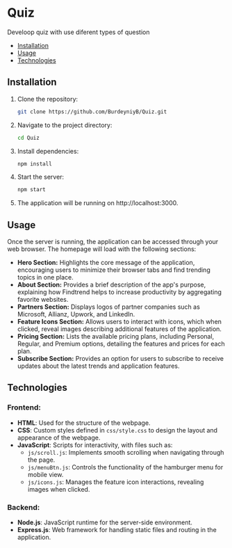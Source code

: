 # Quiz
 Develoop quiz with use diferent types of question

- [Installation](#installation)
- [Usage](#usage)
- [Technologies](#technologies)

## Installation

1. Clone the repository:

   ```bash
   git clone https://github.com/BurdeyniyB/Quiz.git
   
2. Navigate to the project directory:

   ```bash
   cd Quiz

3. Install dependencies:

   ```bash
   npm install

4. Start the server:
   ```bash
   npm start

5. The application will be running on http://localhost:3000.

## Usage

Once the server is running, the application can be accessed through your web browser. The homepage will load with the following sections:

- **Hero Section:** Highlights the core message of the application, encouraging users to minimize their browser tabs and find trending topics in one place.
- **About Section:** Provides a brief description of the app's purpose, explaining how Findtrend helps to increase productivity by aggregating favorite websites.
- **Partners Section:** Displays logos of partner companies such as Microsoft, Allianz, Upwork, and LinkedIn.
- **Feature Icons Section:** Allows users to interact with icons, which when clicked, reveal images describing additional features of the application.
- **Pricing Section:** Lists the available pricing plans, including Personal, Regular, and Premium options, detailing the features and prices for each plan.
- **Subscribe Section:** Provides an option for users to subscribe to receive updates about the latest trends and application features.

## Technologies

### Frontend:
- **HTML**: Used for the structure of the webpage.
- **CSS**: Custom styles defined in `css/style.css` to design the layout and appearance of the webpage.
- **JavaScript**: Scripts for interactivity, with files such as:
  - `js/scroll.js`: Implements smooth scrolling when navigating through the page.
  - `js/menuBtn.js`: Controls the functionality of the hamburger menu for mobile view.
  - `js/icons.js`: Manages the feature icon interactions, revealing images when clicked.

### Backend:
- **Node.js**: JavaScript runtime for the server-side environment.
- **Express.js**: Web framework for handling static files and routing in the application.

